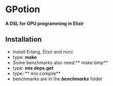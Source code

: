 # GPotion

**A DSL for GPU programming in Elixir**

## Installation

* Install Erlang, Elixir and nvcc
* type: **make**
* Some benchmarks also need:** make bmp**
* type: **mix deps.get**
* type: ** mix compile**
* benchmarks are in the ***benchmarks*** folder
```


